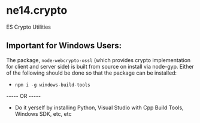 # ne14.crypto
ES Crypto Utilities

## Important for Windows Users:
The package, `node-webcrypto-ossl` (which provides crypto implementation for client and server side) is built from source on install via node-gyp. Either of the following should be done so that the package can be installed:

- `npm i -g windows-build-tools`

----- OR -----
- Do it yerself by installing Python, Visual Studio with Cpp Build Tools, Windows SDK, etc, etc
